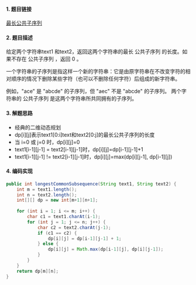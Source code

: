 

#### 1. 题目链接
[最长公共子序列](https://leetcode-cn.com/problems/longest-common-subsequence/)

#### 2. 题目描述
给定两个字符串text1 和text2，返回这两个字符串的最长 公共子序列 的长度。如果不存在 公共子序列 ，返回 0 。

一个字符串的子序列是指这样一个新的字符串：它是由原字符串在不改变字符的相对顺序的情况下删除某些字符（也可以不删除任何字符）后组成的新字符串。

例如，"ace" 是 "abcde" 的子序列，但 "aec" 不是 "abcde" 的子序列。
两个字符串的 公共子序列 是这两个字符串所共同拥有的子序列。

#### 3. 解题思路

* 经典的二维动态规划
* dp[i][j]表示text1[0:i]text和text2[0:j]的最长公共子序列的长度
* 当 i=0 或 j=0 时，dp[i][j]=0
* text1[i-1][j-1] = text2[i-1][j-1]时，dp[i][j]=dp[i-1][j-1]+1
* text1[i-1][j-1] != text2[i-1][j-1]时，dp[i][j]=max(dp[i][j-1], dp[i-1][j])


#### 4. 编码实现
``` java
public int longestCommonSubsequence(String text1, String text2) {
    int m = text1.length();
    int n = text2.length();
    int[][] dp = new int[m+1][n+1];
    
    for (int i = 1; i <= m; i++) {
        char c1 = text1.charAt(i-1);
        for (int j = 1; j <= n; j++) {
            char c2 = text2.charAt(j-1);
            if (c1 == c2) {
                dp[i][j] = dp[i-1][j-1] + 1;
            } else {
                dp[i][j] = Math.max(dp[i-1][j], dp[i][j-1]);
            }
        }
    }
    return dp[m][n];
}
```
